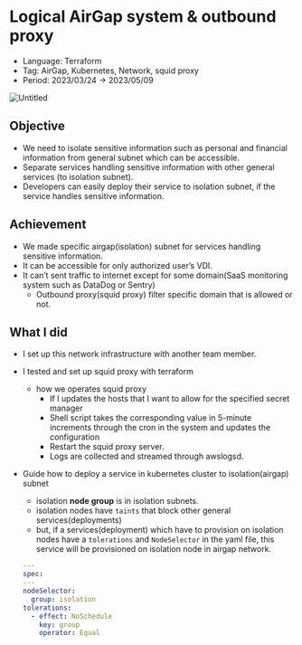 # Logical AirGap system & outbound proxy

- Language: Terraform
- Tag: AirGap, Kubernetes, Network, squid proxy
- Period: 2023/03/24 → 2023/05/09

![Untitled](Logical%20AirGap%20system%20&%20outbound%20proxy%2079a79a2412094751a7117871f9ca4a4c/Untitled.png)

## Objective

- We need to isolate sensitive information such as personal and financial information from general subnet which can be accessible.
- Separate services handling sensitive information with other general services (to isolation subnet).
- Developers can easily deploy their service to isolation subnet, if the service handles sensitive information.

## Achievement

- We made specific airgap(isolation) subnet for services handling sensitive information.
- It can be accessible for only authorized user’s VDI.
- It can’t sent traffic to internet except for some domain(SaaS monitoring system such as DataDog or Sentry)
  - Outbound proxy(squid proxy) filter specific domain that is allowed or not.

## What I did

- I set up this network infrastructure with another team member.
- I tested and set up squid proxy with terraform
  - how we operates squid proxy
    - If I updates the hosts that I want to allow for the specified secret manager
    - Shell script takes the corresponding value in 5-minute increments through the cron in the system and updates the configuration
    - Restart the squid proxy server.
    - Logs are collected and streamed through awslogsd.
- Guide how to deploy a service in kubernetes cluster to isolation(airgap) subnet

  - isolation **node group** is in isolation subnets.
  - isolation nodes have `taints` that block other general services(deployments)
  - but, if a services(deployment) which have to provision on isolation nodes have a `tolerations` and `NodeSelector` in the yaml file, this service will be provisioned on isolation node in airgap network.

  ```yaml
  ---
  spec:
  ---
  nodeSelector:
    group: isolation
  tolerations:
    - effect: NoSchedule
      key: group
      operator: Equal
  ```
